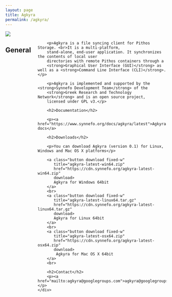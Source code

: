 ```yaml
---
layout: page
title: Agkyra
permalink: /agkyra/
---
```


<div class="row">
    <div class="columns medium-2 text-center">
        <img src="{{ '/assets/agkyra-logo.png' | prepend: site.baseurl }}">
    </div>
    <div class="columns medium-10">
        <h2>General</h2>

        <p>Agkyra is a file syncing client for Pithos Storage. <br>It is a multi-platform,
        stand-alone, end-user application. It synchronizes the contents of local user
        directories with remote Pithos containers through a
        <strong>Graphical User Interface (GUI)</strong> as well as a <strong>Command Line Interface (CLI)</strong>.</p>

        <p>Agkyra is implemented and supported by the <strong>Synnefo Development Team</strong> of the
        <strong>Greek Research and Technology Network</strong> and is an open source project,
        licensed under GPL v3.</p>

        <h2>Documentation</h2>

        <p><a href="https://www.synnefo.org/docs/agkyra/latest">Agkyra docs</a>

        <h2>Downloads</h2>

        <p>You can download Agkyra (version 0.1) for Linux, Windows and Mac OS X platforms</p>

        <a class="button download fixed-w" 
           title="agkyra-latest-win64.zip"
           href="https://cdn.synnefo.org/agkyra-latest-win64.zip"
           download>
           Agkyra for Windows 64bit
        </a>
        <br>
        <a class="button download fixed-w" 
           title="agkyra-latest-linux64.tar.gz"
           href="https://cdn.synnefo.org/agkyra-latest-linux64.tar.gz"
           download>
           Agkyra for Linux 64bit
        </a>
        <br>
        <a class="button download fixed-w" 
           title="agkyra-latest-osx64.zip"
           href="https://cdn.synnefo.org/agkyra-latest-osx64.zip"
           download>
            Agkyra for Mac OS X 64bit
        </a>
        <br>

        <h2>Contact</h2>
        <p><a href="mailto:agkyra@googlegroups.com">agkyra@googlegroups.com</a></p>
    </div>
</div>
